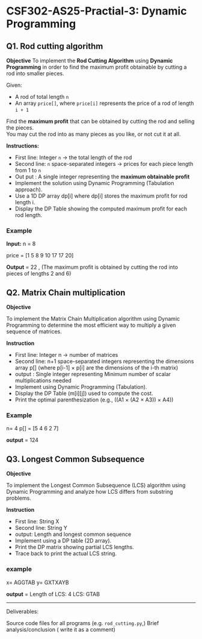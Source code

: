 # CSF302-AS25-Practial-3: Dynamic Programming

## Q1. Rod cutting algorithm

**Objective**
To implement the **Rod Cutting Algorithm** using **Dynamic Programming** in order to find the maximum profit obtainable by cutting a rod into smaller pieces.

Given:
- A rod of total length `n`
- An array `price[]`, where `price[i]` represents the price of a rod of length `i + 1`

Find the **maximum profit** that can be obtained by cutting the rod and selling the pieces.  
You may cut the rod into as many pieces as you like, or not cut it at all.

**Instructions:**  
- First line: Integer `n` → the total length of the rod  
- Second line: `n` space-separated integers → prices for each piece length from 1 to `n`
- Out put : A single integer representing the **maximum obtainable profit**
- Implement the solution using Dynamic Programming (Tabulation approach).
- Use a 1D DP array dp[i] where dp[i] stores the maximum profit for rod length i.
- Display the DP Table showing the computed maximum profit for each rod length.

### Example

**Input:**
n = 8

price = [1 5 8 9 10 17 17 20]

**Output** = 22 , (The maximum profit is obtained by cutting the rod into pieces of lengths 2 and 6)


## Q2. Matrix Chain multiplication

**Objective**

To implement the Matrix Chain Multiplication algorithm using Dynamic Programming to determine the most efficient way to multiply a given sequence of matrices.

**Instruction**
- First line: Integer n → number of matrices
- Second line: n+1 space-separated integers representing the dimensions array p[] (where p[i-1] × p[i] are the dimensions of the i-th matrix)
- output : Single integer representing Minimum number of scalar multiplications needed
- Implement using Dynamic Programming (Tabulation).
- Display the DP Table (m[i][j]) used to compute the cost.
- Print the optimal parenthesization (e.g., ((A1 × (A2 × A3)) × A4))

### Example

n= 4
p[] = [5 4 6 2 7]

**output** = 124

## Q3. Longest Common Subsequence
**Objective**

To implement the Longest Common Subsequence (LCS) algorithm using Dynamic Programming and analyze how LCS differs from substring problems.

**Instruction**
- First line: String X
- Second line: String Y
- output: Length and longest common sequence
- Implement using a DP table (2D array).
- Print the DP matrix showing partial LCS lengths.
- Trace back to print the actual LCS string.

### example 

x= AGGTAB
y= GXTXAYB

**output** = 
Length of LCS: 4
LCS: GTAB

---
Deliverables:

Source code files for all programs (e.g. `rod_cutting.py`,)
Brief analysis/conclusion ( write it as a comment)
